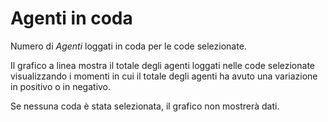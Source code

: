# Agenti in coda

Numero di *Agenti* loggati in coda per le code selezionate.

Il grafico a linea mostra il totale degli agenti loggati nelle code selezionate  
visualizzando i momenti in cui il totale degli agenti ha avuto una variazione in 
positivo o in negativo.

Se nessuna coda è stata selezionata, il grafico non mostrerà dati.
